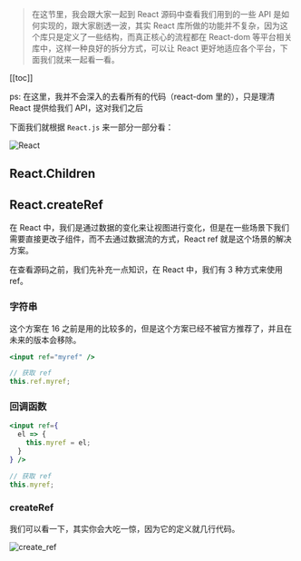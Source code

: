 > 在这节里，我会跟大家一起到 React 源码中查看我们用到的一些 API 是如何实现的，跟大家剧透一波，其实 React 库所做的功能并不复杂，因为这个库只是定义了一些结构，而真正核心的流程都在 React-dom 等平台相关库中，这样一种良好的拆分方式，可以让 React 更好地适应各个平台，下面我们就来一起看一看。

[[toc]]

ps: 在这里，我并不会深入的去看所有的代码（react-dom 里的），只是理清 React 提供给我们 API，这对我们之后

下面我们就根据 `React.js` 来一部分一部分看：

![React](/react/react.png)

## React.Children

## React.createRef

在 React 中，我们是通过数据的变化来让视图进行变化，但是在一些场景下我们需要直接更改子组件，而不去通过数据流的方式，React ref 就是这个场景的解决方案。

在查看源码之前，我们先补充一点知识，在 React 中，我们有 3 种方式来使用 ref。

### 字符串

这个方案在 16 之前是用的比较多的，但是这个方案已经不被官方推荐了，并且在未来的版本会移除。

```jsx
<input ref="myref" />

// 获取 ref
this.ref.myref;
```

### 回调函数

```jsx
<input ref={
  el => {
    this.myref = el;
  }
} />

// 获取 ref
this.myref;
```

### createRef

我们可以看一下，其实你会大吃一惊，因为它的定义就几行代码。

![create_ref](/react/ref.png)

